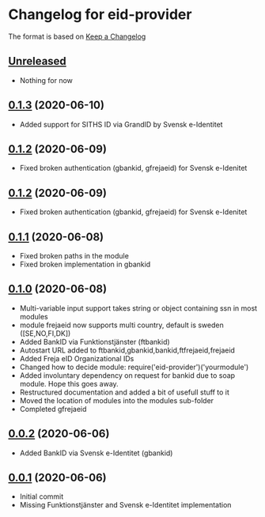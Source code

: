 # Changelog for eid-provider

The format is based on [Keep a Changelog][keep-a-changelog]
<!-- and this project adheres to [Semantic Versioning][semantic-versioning]. -->

## [Unreleased]
- Nothing for now

## [0.1.3] (2020-06-10)
- Added support for SITHS ID via GrandID by Svensk e-Identitet

## [0.1.2] (2020-06-09)
- Fixed broken authentication (gbankid, gfrejaeid) for Svensk e-Idenitet

## [0.1.2] (2020-06-09)
- Fixed broken authentication (gbankid, gfrejaeid) for Svensk e-Idenitet

## [0.1.1] (2020-06-08)
- Fixed broken paths in the module
- Fixed broken implementation in gbankid

## [0.1.0] (2020-06-08)
- Multi-variable input support takes string or object containing ssn in most modules
- module frejaeid now supports multi country, default is sweden ([SE,NO,FI,DK])
- Added BankID via Funktionstjänster (ftbankid)
- Autostart URL added to ftbankid,gbankid,bankid,ftfrejaeid,frejaeid
- Added Freja eID Organizational IDs
- Changed how to decide module: require('eid-provider')('yourmodule')
- Added involuntary dependency on request for bankid due to soap module. Hope this goes away.
- Restructured documentation and added a bit of usefull stuff to it
- Moved the location of modules into the modules sub-folder
- Completed gfrejaeid

## [0.0.2] (2020-06-06)
- Added BankID via Svensk e-Identitet (gbankid)

## [0.0.1] (2020-06-06)
- Initial commit
- Missing Funktionstjänster and Svensk e-Identitet implementation

[keep-a-changelog]: http://keepachangelog.com/en/1.0.0/
[Unreleased]: https://github.com/DSorlov/eid-provider/compare/master...dev
[0.1.3]: https://github.com/DSorlov/eid-provider/releases/tag/v0.1.2
[0.1.2]: https://github.com/DSorlov/eid-provider/releases/tag/v0.1.2
[0.1.1]: https://github.com/DSorlov/eid-provider/releases/tag/v0.1.1
[0.1.0]: https://github.com/DSorlov/eid-provider/releases/tag/v0.1.0
[0.0.2]: https://github.com/DSorlov/eid-provider/releases/tag/v0.0.2
[0.0.1]: https://github.com/DSorlov/eid-provider/releases/tag/v0.0.1